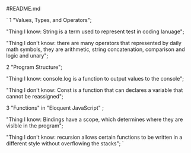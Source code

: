 #README.md

`
1 "Values, Types, and Operators";

"Thing I know: String is a term used to represent test in coding lanuage";

"Thing I don't know: there are many operators that represented by daily math symbols, they are arithmetic, string concatenation, comparison and logic and unary";

2 "Program Structure";

"Thing I know: console.log is a function to output values to the console";

"Thing I don't know: Const is a function that can declares a variable that cannot be reassigned";

3 "Functions" in "Eloquent JavaScript" ;

"Thing I know: Bindings have a scope, which determines where they are visible in the program";

"Thing I don't know: recursion allows certain functions to be written in a different style without overflowing the stacks";
`

